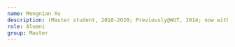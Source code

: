 ```yaml
---
name: Mengnian Xu 
description: (Master student, 2018-2020; Previously@WUT, 2014; now with ByteDance, Beijing)
role: Alumni
group: Master
---
```


